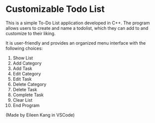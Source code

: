 <h1>Customizable Todo List</h1>

This is a simple To-Do List application developed in C++. 
The program allows users to create and name a todolist, which they can add to and customize to their liking.


It is user-friendly and provides an organized menu interface with the following choices: 

<ol>
  <li>Show List</li>
  <li>Add Category</li>
  <li>Add Task</li>
  <li>Edit Category</li>
  <li>Edit Task</li>
  <li>Delete Category</li>
  <li>Delete Task</li>
  <li>Complete Task</li>
  <li>Clear List</li>
  <li>End Program</li>
</ol>


(Made by Eileen Kang in VSCode)
